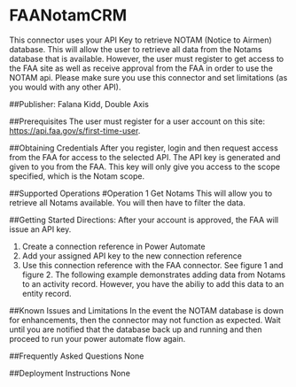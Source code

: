 # FAANotamCRM
This connector uses your API Key to retrieve NOTAM (Notice to Airmen) database. This will allow the user to retrieve all data from the Notams database that is 
available. However, the user must register to get access to the FAA site as well as receive approval from the FAA in order to use the NOTAM api. Please make sure you use this connector and set limitations (as you would with any other API).

##Publisher: Falana Kidd, Double Axis

##Prerequisites
The user must register for a user account on this site: https://api.faa.gov/s/first-time-user. 

##Obtaining Credentials
After you register, login and then request access from the FAA for access to the selected API. 
The API key is generated and given to you from the FAA. This key will only give you access to the scope specified, which is the Notam scope. 


##Supported Operations
#Operation 1
Get Notams
This will allow you to retrieve all Notams available. You will then have to filter the data.

##Getting Started
Directions: After your account is approved, the FAA will issue an API key.
1. Create a connection reference in Power Automate
2. Add your assigned API key to the new connection reference
3. Use this connection reference with the FAA connector. See figure 1 and figure 2. The following example demonstrates adding data from Notams to an activity record. 
However, you have the abiliy to add this data to an entity record.

##Known Issues and Limitations
In the event the NOTAM database is down for enhancements, then the connector may not function as expected. Wait until you are notified that the database back up and running and then proceed to run your power automate flow again.

##Frequently Asked Questions
None

##Deployment Instructions
None

